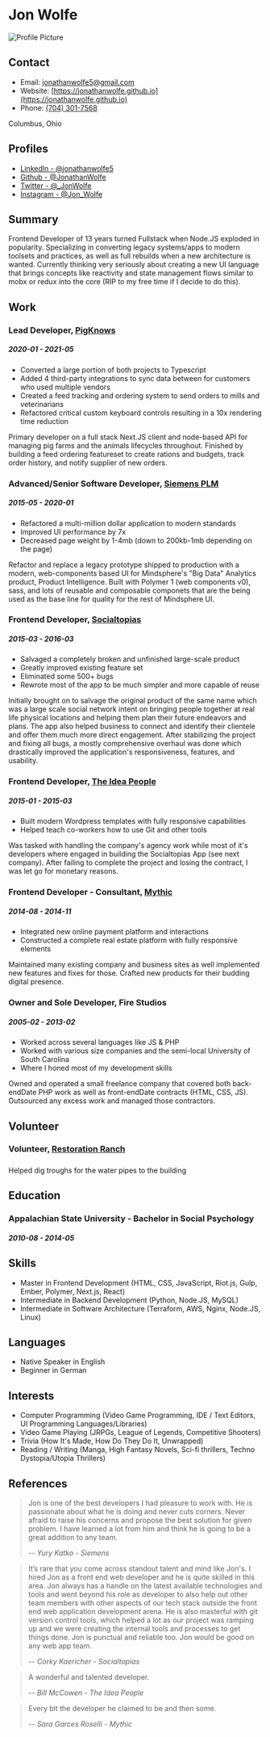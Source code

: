 # Jon Wolfe

![Profile Picture](https://i.imgur.com/n1Zz9Nvm.jpg)

## Contact

* Email: [jonathanwolfe5@gmail.com](mailto:jonathanwolfe5@gmail.com)
* Website: [https://jonathanwolfe.github.io](https://jonathanwolfe.github.io)
* Phone: [(704) 301-7568](tel:7043017568)

Columbus, Ohio

## Profiles

* [LinkedIn - @jonathanwolfe5](https://www.linkedin.com/in/jonathanwolfe5/)
* [Github - @JonathanWolfe](https://github.com/JonathanWolfe)
* [Twitter - @_JonWolfe](https://twitter.com/_JonWolfe)
* [Instagram - @Jon_Wolfe](https://www.instagram.com/jon_wolfe/)

## Summary

Frontend Developer of 13 years turned Fullstack when Node.JS exploded in popularity. Specializing in converting legacy systems/apps to modern toolsets and practices, as well as full rebuilds when a new architecture is wanted. Currently thinking very seriously about creating a new UI language that brings concepts like reactivity and state management flows similar to mobx or redux into the core (RIP to my free time if I decide to do this).

## Work

### Lead Developer, [PigKnows](https://pigknows.com)
##### 2020-01 - 2021-05

* Converted a large portion of both projects to Typescript
* Added 4 third-party integrations to sync data between for customers who used multiple vendors
* Created a feed tracking and ordering system to send orders to mills and veterinarians
* Refactored critical custom keyboard controls resulting in a 10x rendering time reduction

Primary developer on a full stack Next.JS client and node-based API for managing pig farms and the animals lifecycles throughout. Finished by building a feed ordering featureset to create rations and budgets, track order history, and notify supplier of new orders.

### Advanced/Senior Software Developer, [Siemens PLM](https://product-intelligence.mindsphere.io)
##### 2015-05 - 2020-01

* Refactored a multi-million dollar application to modern standards
* Improved UI performance by 7x
* Decreased page weight by 1-4mb (down to 200kb-1mb depending on the page)

Refactor and replace a legacy prototype shipped to production with a modern, web-components based UI for Mindsphere's &quot;Big Data&quot; Analytics product, Product Intelligence. Built with Polymer 1 (web components v0), sass, and lots of reusable and composable componets that are the being used as the base line for quality for the rest of Mindsphere UI.

### Frontend Developer, [Socialtopias](https://socialtopias.com)
##### 2015-03 - 2016-03

* Salvaged a completely broken and unfinished large-scale product
* Greatly improved existing feature set
* Eliminated some 500+ bugs
* Rewrote most of the app to be much simpler and more capable of reuse

Initially brought on to salvage the original product of the same name which was a large scale social network intent on bringing people together at real life physical locations and helping them plan their future endeavors and plans.  The app also helped business to connect and identify their clientele and offer them much more direct engagement.  After stabilizing the project and fixing all bugs, a mostly comprehensive overhaul was done which drastically improved the application's responsiveness, features, and usability.

### Frontend Developer, [The Idea People](http://theideapeople.com/)
##### 2015-01 - 2015-03

* Built modern Wordpress templates with fully responsive capabilities
* Helped teach co-workers how to use Git and other tools

Was tasked with handling the company's agency work while most of it's developers where engaged in building the Socialtopias App (see next company).  After failing to complete the project and losing the contract, I was let go for monetary reasons.

### Frontend Developer - Consultant, [Mythic](http://bemythic.com/)
##### 2014-08 - 2014-11

* Integrated new online payment platform and interactions
* Constructed a complete real estate platform with fully responsive elements

Maintained many existing company and business sites as well implemented new features and fixes for those. Crafted new products for their budding digital presence.

### Owner and Sole Developer, Fire Studios
##### 2005-02 - 2013-02

* Worked across several languages like JS &amp; PHP
* Worked with various size companies and the semi-local University of South Carolina
* Where I honed most of my development skills

Owned and operated a small freelance company that covered both back-endDate PHP work as well as front-endDate contracts (HTML, CSS, JS). Outsourced any excess work and managed those contractors.


## Volunteer

### Volunteer, [Restoration Ranch](http://www.myrestorationranch.org/)
#####


Helped dig troughs for the water pipes to the building


## Education

### Appalachian State University - Bachelor in Social Psychology
##### 2010-08 - 2014-05





## Skills

* Master in Frontend Development (HTML, CSS, JavaScript, Riot.js, Gulp, Ember, Polymer, Next.js, React)
* Intermediate in Backend Development (Python, Node.JS, MySQL)
* Intermediate in Software Architecture (Terraform, AWS, Nginx, Node.JS, Linux)

## Languages

* Native Speaker in English
* Beginner in German

## Interests

* Computer Programming (Video Game Programming, IDE / Text Editors, UI Programming Languages/Libraries)
* Video Game Playing (JRPGs, League of Legends, Competitive Shooters)
* Trivia (How It's Made, How Do They Do It, Unwrapped)
* Reading / Writing (Manga, High Fantasy Novels, Sci-fi thrillers, Techno Dystopia/Utopia Thrillers)

## References

> Jon is one of the best developers I had pleasure to work with. He is passionate about what he is doing and never cuts corners. Never afraid to raise his concerns and propose the best solution for given problem. I have learned a lot from him and think he is going to be a great addition to any team.
>
> -- <cite>Yury Katko - Siemens</cite>

> It’s rare that you come across standout talent and mind like Jon's. I hired Jon as a front end web developer and he is quite skilled in this area. Jon always has a handle on the latest available technologies and tools and went beyond his role as developer to also help out other team members with other aspects of our tech stack outside the front end web application development arena. He is also masterful with git version control tools, which helped a lot as our project was ramping up and we were creating the internal tools and processes to get things done. Jon is punctual and reliable too. Jon would be good on any web app team.
>
> -- <cite>Corky Kaericher - Socialtopias</cite>

> A wonderful and talented developer.
>
> -- <cite>Bill McCowen - The Idea People</cite>

> Every bit the developer he claimed to be and then some.
>
> -- <cite>Sara Garces Roselli - Mythic</cite>
